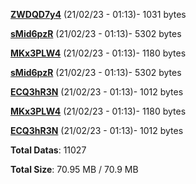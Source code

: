 [**ZWDQD7y4**](/data/ZWDQD7y4.txt) (21/02/23 - 01:13)- 1031 bytes

[**sMid6pzR**](/data/sMid6pzR.txt) (21/02/23 - 01:13)- 5302 bytes

[**MKx3PLW4**](/data/MKx3PLW4.txt) (21/02/23 - 01:13)- 1180 bytes

[**sMid6pzR**](/data/sMid6pzR.txt) (21/02/23 - 01:13)- 5302 bytes

[**ECQ3hR3N**](/data/ECQ3hR3N.txt) (21/02/23 - 01:13)- 1012 bytes

[**MKx3PLW4**](/data/MKx3PLW4.txt) (21/02/23 - 01:13)- 1180 bytes

[**ECQ3hR3N**](/data/ECQ3hR3N.txt) (21/02/23 - 01:13)- 1012 bytes

**Total Datas**: 11027

**Total Size**: 70.95 MB / 70.9 MB